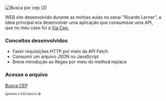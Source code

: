 ![Busca por cep (2)](https://user-images.githubusercontent.com/94193637/188914436-76ee2886-4b01-4377-8bdf-e01689af2a10.png)

WEB site desenvolvido durante as minhas aulas no senai "Ricardo Lerner", a ideia principal era desenvolver uma aplicação que consumisse uma API, 
que no meu caso foi a <a href=https://viacep.com.br>Via Cep</a>,

### Conceitos desenvolvidos
- Fazer requisições HTTP por meio da API Fetch
- Consumir um arquivo JSON no JavaScript
- Breve introdução ao Regex por meio do method replace

### Acesse o arquivo

<a href=https://norrels.github.io/BuscaPorCep_Javascript/>Busca CEP</a>

<sup><sub>Ignorem o CSS basico :sweat_smile: </sub></sup>

